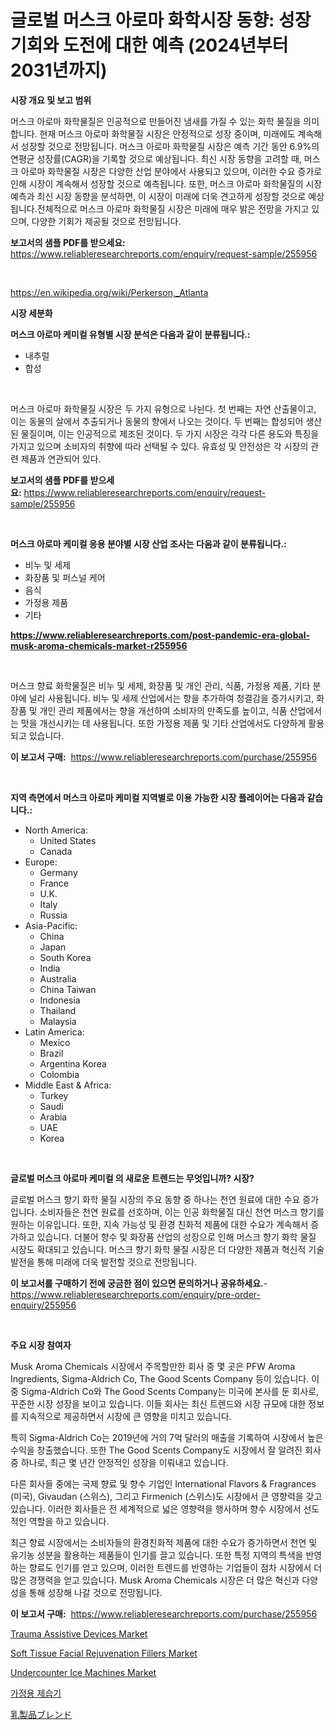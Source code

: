 <p><h1>글로벌 머스크 아로마 화학시장 동향: 성장 기회와 도전에 대한 예측 (2024년부터 2031년까지)</h1></p><p><strong>시장 개요 및 보고 범위</strong></p>
<p><p>머스크 아로마 화학물질은 인공적으로 만들어진 냄새를 가질 수 있는 화학 물질을 의미합니다. 현재 머스크 아로마 화학물질 시장은 안정적으로 성장 중이며, 미래에도 계속해서 성장할 것으로 전망됩니다. 머스크 아로마 화학물질 시장은 예측 기간 동안 6.9%의 연평균 성장률(CAGR)을 기록할 것으로 예상됩니다. 최신 시장 동향을 고려할 때, 머스크 아로마 화학물질 시장은 다양한 산업 분야에서 사용되고 있으며, 이러한 수요 증가로 인해 시장이 계속해서 성장할 것으로 예측됩니다. 또한, 머스크 아로마 화학물질의 시장 예측과 최신 시장 동향을 분석하면, 이 시장이 미래에 더욱 견고하게 성장할 것으로 예상됩니다.전체적으로 머스크 아로마 화학물질 시장은 미래에 매우 밝은 전망을 가지고 있으며, 다양한 기회가 제공될 것으로 전망됩니다.</p></p>
<p><strong>보고서의 샘플 PDF를 받으세요:</strong> <a href="https://www.reliableresearchreports.com/enquiry/request-sample/255956">https://www.reliableresearchreports.com/enquiry/request-sample/255956</a></p>
<p>&nbsp;</p>
<p><a href="https://en.wikipedia.org/wiki/Perkerson,_Atlanta">https://en.wikipedia.org/wiki/Perkerson,_Atlanta</a></p>
<p><strong>시장 세분화</strong></p>
<p><strong>머스크 아로마 케미컬 유형별 시장 분석은 다음과 같이 분류됩니다.:</strong></p>
<p><ul><li>내추럴</li><li>합성</li></ul></p>
<p>&nbsp;</p>
<p><p>머스크 아로마 화학물질 시장은 두 가지 유형으로 나뉜다. 첫 번째는 자연 산출물이고, 이는 동물의 살에서 추출되거나 동물의 향에서 나오는 것이다. 두 번째는 합성되어 생산된 물질이며, 이는 인공적으로 제조된 것이다. 두 가지 시장은 각각 다른 용도와 특징을 가지고 있으며 소비자의 취향에 따라 선택될 수 있다. 유효성 및 안전성은 각 시장의 관련 제품과 연관되어 있다.</p></p>
<p><strong>보고서의 샘플 PDF를 받으세요:</strong>&nbsp;<a href="https://www.reliableresearchreports.com/enquiry/request-sample/255956">https://www.reliableresearchreports.com/enquiry/request-sample/255956</a></p>
<p>&nbsp;</p>
<p><strong> 머스크 아로마 케미컬 응용 분야별 시장 산업 조사는 다음과 같이 분류됩니다.:</strong></p>
<p><ul><li>비누 및 세제</li><li>화장품 및 퍼스널 케어</li><li>음식</li><li>가정용 제품</li><li>기타</li></ul></p>
<p><strong><a href="https://www.reliableresearchreports.com/post-pandemic-era-global-musk-aroma-chemicals-market-r255956">https://www.reliableresearchreports.com/post-pandemic-era-global-musk-aroma-chemicals-market-r255956</a></strong></p>
<p>&nbsp;</p>
<p><p>머스크 향료 화학물질은 비누 및 세제, 화장품 및 개인 관리, 식품, 가정용 제품, 기타 분야에 널리 사용됩니다. 비누 및 세제 산업에서는 향을 추가하여 청결감을 증가시키고, 화장품 및 개인 관리 제품에서는 향을 개선하여 소비자의 만족도를 높이고, 식품 산업에서는 맛을 개선시키는 데 사용됩니다. 또한 가정용 제품 및 기타 산업에서도 다양하게 활용되고 있습니다.</p></p>
<p><strong>이 보고서 구매:</strong>&nbsp; <a href="https://www.reliableresearchreports.com/purchase/255956">https://www.reliableresearchreports.com/purchase/255956</a></p>
<p>&nbsp;</p>
<p><strong>지역 측면에서 머스크 아로마 케미컬 지역별로 이용 가능한 시장 플레이어는 다음과 같습니다.:</strong></p>
<p><ul>
    <li>
        North America:
        <ul>
            <li>United States</li>
            <li>Canada</li>
        </ul>
    </li>
    <li>
        Europe:
        <ul>
            <li>Germany</li>
            <li>France</li>
            <li>U.K.</li>
            <li>Italy</li>
            <li>Russia</li>
        </ul>
    </li>
    <li>
        Asia-Pacific:
        <ul>
            <li>China</li>
            <li>Japan</li>
            <li>South Korea</li>
            <li>India</li>
            <li>Australia</li>
            <li>China Taiwan</li>
            <li>Indonesia</li>
            <li>Thailand</li>
            <li>Malaysia</li>
        </ul>
    </li>
    <li>
        Latin America:
        <ul>
            <li>Mexico</li>
            <li>Brazil</li>
            <li>Argentina Korea</li>
            <li>Colombia</li>
        </ul>
    </li>
    <li>
        Middle East & Africa:
        <ul>
            <li>Turkey</li>
            <li>Saudi</li>
            <li>Arabia</li>
            <li>UAE</li>
            <li>Korea</li>
        </ul>
    </li>
    </ul></p>
<p>&nbsp;</p>
<p><strong>글로벌 머스크 아로마 케미컬 의 새로운 트렌드는 무엇입니까? 시장?</strong></p>
<p><p>글로벌 머스크 향기 화학 물질 시장의 주요 동향 중 하나는 천연 원료에 대한 수요 증가입니다. 소비자들은 천연 원료를 선호하며, 이는 인공 화학물질 대신 천연 머스크 향기를 원하는 이유입니다. 또한, 지속 가능성 및 환경 친화적 제품에 대한 수요가 계속해서 증가하고 있습니다. 더불어 향수 및 화장품 산업의 성장으로 인해 머스크 향기 화학 물질 시장도 확대되고 있습니다. 머스크 향기 화학 물질 시장은 더 다양한 제품과 혁신적 기술 발전을 통해 미래에 더욱 발전할 것으로 전망됩니다.</p></p>
<p><strong>이 보고서를 구매하기 전에 궁금한 점이 있으면 문의하거나 공유하세요.</strong>- <a href="https://www.reliableresearchreports.com/enquiry/pre-order-enquiry/255956">https://www.reliableresearchreports.com/enquiry/pre-order-enquiry/255956</a></p>
<p>&nbsp;</p>
<p><strong>주요 시장 참여자</strong></p>
<p><p>Musk Aroma Chemicals 시장에서 주목할만한 회사 중 몇 곳은 PFW Aroma Ingredients, Sigma-Aldrich Co, The Good Scents Company 등이 있습니다. 이 중 Sigma-Aldrich Co와 The Good Scents Company는 미국에 본사를 둔 회사로, 꾸준한 시장 성장을 보이고 있습니다. 이들 회사는 최신 트렌드와 시장 규모에 대한 정보를 지속적으로 제공하면서 시장에 큰 영향을 미치고 있습니다.</p><p>특히 Sigma-Aldrich Co는 2019년에 거의 7억 달러의 매출을 기록하여 시장에서 높은 수익을 창출했습니다. 또한 The Good Scents Company도 시장에서 잘 알려진 회사 중 하나로, 최근 몇 년간 안정적인 성장을 이뤄내고 있습니다. </p><p>다른 회사들 중에는 국제 향료 및 향수 기업인 International Flavors & Fragrances (미국), Givaudan (스위스), 그리고 Firmenich (스위스)도 시장에서 큰 영향력을 갖고 있습니다. 이러한 회사들은 전 세계적으로 넓은 영향력을 행사하며 향수 시장에서 선도적인 역할을 하고 있습니다.</p><p>최근 향료 시장에서는 소비자들의 환경친화적 제품에 대한 수요가 증가하면서 천연 및 유기농 성분을 활용하는 제품들이 인기를 끌고 있습니다. 또한 특정 지역의 특색을 반영하는 향료도 인기를 얻고 있으며, 이러한 트렌드를 반영하는 기업들이 점차 시장에서 더 많은 경쟁력을 얻고 있습니다. Musk Aroma Chemicals 시장은 더 많은 혁신과 다양성을 통해 성장해 나갈 것으로 전망됩니다.</p></p>
<p><strong>이 보고서 구매:</strong>&nbsp;&nbsp;<a href="https://www.reliableresearchreports.com/purchase/255956">https://www.reliableresearchreports.com/purchase/255956</a></p>
<p><p><a href="https://www.linkedin.com/pulse/trauma-assistive-devices-market-size-share-trends-analysis-report-pmjjf">Trauma Assistive Devices Market</a></p><p><a href="https://www.linkedin.com/pulse/global-soft-tissue-facial-rejuvenation-fillers-market-product-rgl7f">Soft Tissue Facial Rejuvenation Fillers Market</a></p><p><a href="https://issuu.com/reportprime-2/docs/undercounter-ice-machines-market-size-2030.pptx">Undercounter Ice Machines Market</a></p><p><a href="https://github.com/KellyLyncyh543964/Market-Research-Report-List-3/blob/main/108086662053.md">가정용 제습기</a></p><p><a href="https://github.com/roulaayoub-saad/Market-Research-Report-List-3/blob/main/370520148477.md">乳製品ブレンド</a></p></p>
